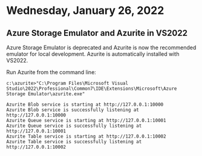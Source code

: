 # Wednesday, January 26, 2022

## Azure Storage Emulator and Azurite in VS2022

Azure Storage Emulator is deprecated and Azurite is now the recommended emulator for local development. Azurite is automatically installed with VS2022.

Run Azurite from the command line:

```
c:\azurite>"C:\Program Files\Microsoft Visual Studio\2022\Professional\Common7\IDE\Extensions\Microsoft\Azure Storage Emulator\azurite.exe"

Azurite Blob service is starting at http://127.0.0.1:10000
Azurite Blob service is successfully listening at http://127.0.0.1:10000
Azurite Queue service is starting at http://127.0.0.1:10001
Azurite Queue service is successfully listening at http://127.0.0.1:10001
Azurite Table service is starting at http://127.0.0.1:10002
Azurite Table service is successfully listening at http://127.0.0.1:10002
```

